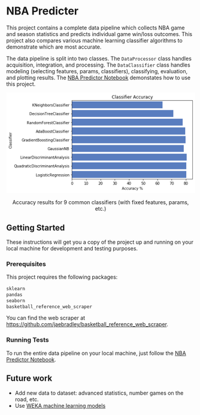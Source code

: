 # NBA Predicter

This project contains a complete data pipeline which collects NBA game and season statistics and predicts individual game win/loss outcomes.  This project also compares various machine learning classifier algorithms to demonstrate which are most accurate.

The data pipeline is split into two classes.  The `DataProcessor` class handles acquisition, integration, and processing.  The `DataClassifier` class handles modeling (selecting features, params, classifiers), classifying, evaluation, and plotting results.  The [NBA Predictor Notebook](https://github.com/Will-Wright/NBA-predicter/blob/master/NBA%20Predicter.ipynb) demonstates how to use this project.

 <p align="center">
 <img src="./results/classifier_results.png">
 </p>
 <p align="center">
Accuracy results for 9 common classifiers (with fixed features, params, etc.)
</p>


## Getting Started

These instructions will get you a copy of the project up and running on your local machine for development and testing purposes.

### Prerequisites

This project requires the following packages:

```
sklearn
pandas
seaborn
basketball_reference_web_scraper
```

You can find the web scraper at https://github.com/jaebradley/basketball_reference_web_scraper.


### Running Tests

To run the entire data pipeline on your local machine, just follow the [NBA Predictor Notebook](https://github.com/Will-Wright/NBA-predicter/blob/master/NBA%20Predicter.ipynb).


## Future work

- Add new data to dataset: advanced statistics, number games on the road, etc.
- Use [WEKA machine learning models](https://www.cs.waikato.ac.nz/ml/weka/)